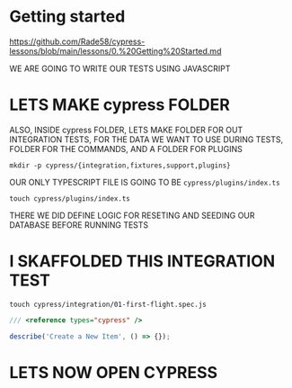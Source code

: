 # Getting started

<https://github.com/Rade58/cypress-lessons/blob/main/lessons/0.%20Getting%20Started.md>


WE ARE GOING TO WRITE OUR TESTS USING JAVASCRIPT

# LETS MAKE cypress FOLDER

ALSO, INSIDE cypress FOLDER, LETS MAKE FOLDER FOR OUT INTEGRATION TESTS, FOR THE DATA WE WANT TO USE DURING TESTS, FOLDER FOR THE COMMANDS, AND A FOLDER FOR PLUGINS

```
mkdir -p cypress/{integration,fixtures,support,plugins}
```

OUR ONLY TYPESCRIPT FILE IS GOING TO BE `cypress/plugins/index.ts`

```
touch cypress/plugins/index.ts
```

THERE WE DID DEFINE LOGIC FOR RESETING AND SEEDING OUR DATABASE BEFORE RUNNING TESTS

# I SKAFFOLDED THIS INTEGRATION TEST 

```
touch cypress/integration/01-first-flight.spec.js
```

```js
/// <reference types="cypress" />

describe('Create a New Item', () => {});

```


# LETS NOW OPEN CYPRESS

```

```




